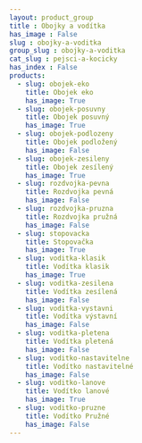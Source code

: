 ```yaml
---
layout: product_group
title : Obojky a vodítka
has_image : False
slug : obojky-a-voditka
group_slug : obojky-a-voditka
cat_slug : pejsci-a-kocicky
has_index : False
products:
  - slug: obojek-eko
    title: Obojek eko
    has_image: True
  - slug: obojek-posuvny
    title: Obojek posuvný
    has_image: True
  - slug: obojek-podlozeny
    title: Obojek podložený
    has_image: False
  - slug: obojek-zesileny
    title: Obojek zesílený
    has_image: True
  - slug: rozdvojka-pevna
    title: Rozdvojka pevná
    has_image: False
  - slug: rozdvojka-pruzna
    title: Rozdvojka pružná
    has_image: False
  - slug: stopovacka
    title: Stopovačka
    has_image: True
  - slug: voditka-klasik
    title: Vodítka klasik
    has_image: True
  - slug: voditka-zesilena
    title: Vodítka zesílená
    has_image: False
  - slug: voditka-vystavni
    title: Vodítka výstavní
    has_image: False
  - slug: voditka-pletena
    title: Vodítka pletená
    has_image: False
  - slug: voditko-nastavitelne
    title: Vodítko nastavitelné
    has_image: False
  - slug: voditko-lanove
    title: Vodítko lanové
    has_image: True
  - slug: voditko-pruzne
    title: Vodítko Pružné
    has_image: False
---
```


